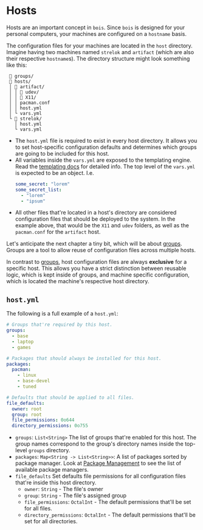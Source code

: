 # Hosts

Hosts are an important concept in `bois`.
Since `bois` is designed for your personal computers, your machines are configured on a `hostname` basis.

The configuration files for your machines are located in the `host` directory. \
Imagine having two machines named `strelok` and `artifact` (which are also their respective `hostname`s).
The directory structure might look something like this:

```
 📁 groups/
 📂 hosts/
 │ 📂 artifact/
 │ │ 📁 udev/
 │ │ 📁 X11/
 │ │ pacman.conf
 │ │ host.yml
 │ └ vars.yml
 └ 📂 strelok/
   │ host.yml
   └ vars.yml
```

- The `host.yml` file is required to exist in every host directory.
  It allows you to set host-specific configuration defaults and determines which groups are going to be included for this host.
- All variables inside the `vars.yml` are exposed to the templating engine.
  Read the [templating docs](./templating.md) for detailed info.
  The top level of the `vars.yml` is expected to be an object.
  I.e.
  ```yml
  some_secret: "lorem"
  some_secret_list:
    - "lorem"
    - "ipsum"
  ```
- All other files that're located in a host's directory are considered configuration files that should be deployed to the system.
  In the example above, that would be the `X11` and `udev` folders, as well as the `pacman.conf` for the `artifact` host.

Let's anticipate the next chapter a tiny bit, which will be about [groups](./groups). Groups are a tool to allow reuse of configuration files across multiple hosts.

In contrast to [groups](./groups), host configuration files are always **exclusive** for a specific host.
This allows you have a strict distinction between reusable logic, which is kept inside of groups, and machine specific configuration, which is located the machine's respective host directory.

## `host.yml`

The following is a full example of a `host.yml`:

```yml
# Groups that're required by this host.
groups:
  - base
  - laptop
  - games

# Packages that should always be installed for this host.
packages:
  pacman:
    - linux
    - base-devel
    - tuned

# Defaults that should be applied to all files.
file_defaults:
  owner: root
  group: root
  file_permissions: 0o644
  directory_permissions: 0o755
```

- `groups`: `List<String>` The list of groups that're enabled for this host.
  The group names correspond to the group's directory names inside the top-level `groups` directory.
- `packages`: `Map<String -> List<String>>`: A list of packages sorted by package manager.
  Look at [Package Management](../system_configuration/package_management/package_management.md) to see the list of available package managers.
- `file_defaults` Set defaults file permissions for all configuration files that're inside this host directory.
  - `owner`: `String` - The file's owner
  - `group`: `String` - The file's assigned group
  - `file_permissions`: `OctalInt` - The default permissions that'll be set for all files.
  - `directory_permissions`: `OctalInt` - The default permissions that'll be set for all directories.
